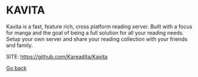 # KAVITA
 
 Kavita is a fast, feature rich, cross platform reading server. 
 Built with a focus for manga and the goal of being a full solution 
 for all your reading needs. Setup your own server and share your 
 reading collection with your friends and family.
 
 SITE: https://github.com/Kareadita/Kavita

 [Go back](https://portable-linux-apps.github.io/apps.html)
